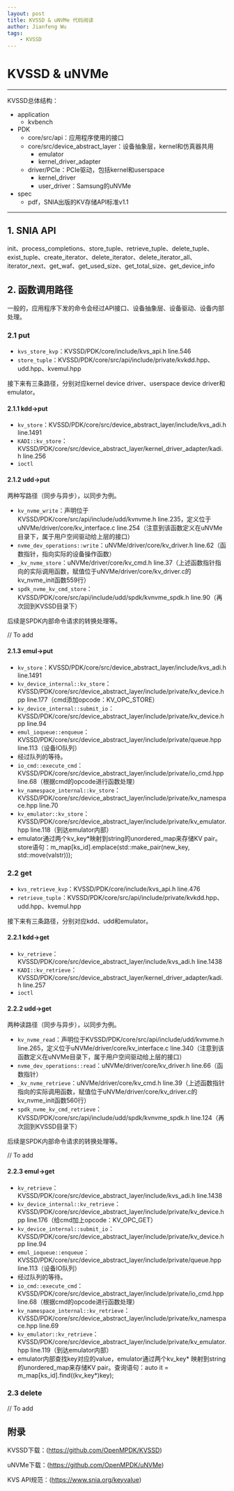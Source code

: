 ```yaml
---
layout: post
title: KVSSD & uNVMe 代码阅读
author: Jianfeng Wu
tags:
    - KVSSD
---
```


# KVSSD & uNVMe
---
KVSSD总体结构：
- application
    - kvbench
- PDK
    - core/src/api：应用程序使用的接口
    - core/src/device_abstract_layer：设备抽象层，kernel和仿真器共用
        - emulator
        - kernel_driver_adapter
    - driver/PCIe：PCIe驱动，包括kernel和userspace
        - kernel_driver
        - user_driver：Samsung的uNVMe
- spec
    - pdf，SNIA出版的KV存储API标准v1.1
---


## 1. SNIA API

init、process_completions、store_tuple、retrieve_tuple、delete_tuple、exist_tuple、create_iterator、delete_iterator、delete_iterator_all、iterator_next、get_waf、get_used_size、get_total_size、get_device_info

## 2. 函数调用路径

一般的，应用程序下发的命令会经过API接口、设备抽象层、设备驱动、设备内部处理。

### 2.1 put

- `kvs_store_kvp`：KVSSD/PDK/core/include/kvs_api.h line.546
- `store_tuple`：KVSSD/PDK/core/src/api/include/private/kvkdd.hpp、udd.hpp、kvemul.hpp

接下来有三条路径，分别对应kernel device driver、userspace device driver和emulator。

#### 2.1.1 kdd->put

- `kv_store`：KVSSD/PDK/core/src/device_abstract_layer/include/kvs_adi.h line.1491
- `KADI::kv_store`：KVSSD/PDK/core/src/device_abstract_layer/kernel_driver_adapter/kadi.h line.256
- `ioctl`

#### 2.1.2 udd->put

两种写路径（同步与异步），以同步为例。
- `kv_nvme_write`：声明位于KVSSD/PDK/core/src/api/include/udd/kvnvme.h line.235，定义位于uNVMe/driver/core/kv_interface.c line.254（注意到该函数定义在uNVMe目录下，属于用户空间驱动给上层的接口）
- `nvme_dev_operations::write`：uNVMe/driver/core/kv_driver.h line.62（函数指针，指向实际的设备操作函数）
- `_kv_nvme_store`：uNVMe/driver/core/kv_cmd.h line.37（上述函数指针指向的实际调用函数，赋值位于uNVMe/driver/core/kv_driver.c的kv_nvme_init函数559行）
- `spdk_nvme_kv_cmd_store`：KVSSD/PDK/core/src/api/include/udd/spdk/kvnvme_spdk.h line.90（再次回到KVSSD目录下）

后续是SPDK内部命令请求的转换处理等。

// To add

#### 2.1.3 emul->put

- `kv_store`：KVSSD/PDK/core/src/device_abstract_layer/include/kvs_adi.h line.1491
- `kv_device_internal::kv_store`：KVSSD/PDK/core/src/device_abstract_layer/include/private/kv_device.hpp line.177（cmd添加opcode：KV_OPC_STORE）
- `kv_device_internal::submit_io`：KVSSD/PDK/core/src/device_abstract_layer/include/private/kv_device.hpp line.94
- `emul_ioqueue::enqueue`：KVSSD/PDK/core/src/device_abstract_layer/include/private/queue.hpp line.113（设备IO队列）
- 经过队列的等待。
- `io_cmd::execute_cmd`：KVSSD/PDK/core/src/device_abstract_layer/include/private/io_cmd.hpp line.68（根据cmd的opcode进行函数处理）
- `kv_namespace_internal::kv_store`：KVSSD/PDK/core/src/device_abstract_layer/include/private/kv_namespace.hpp line.70
- `kv_emulator::kv_store`：KVSSD/PDK/core/src/device_abstract_layer/include/private/kv_emulator.hpp line.118（到达emulator内部）
- emulator通过两个kv_key*映射到string的unordered_map来存储KV pair。store语句：m_map[ks_id].emplace(std::make_pair(new_key, std::move(valstr)));

### 2.2 get

- `kvs_retrieve_kvp`：KVSSD/PDK/core/include/kvs_api.h line.476
- `retrieve_tuple`：KVSSD/PDK/core/src/api/include/private/kvkdd.hpp、udd.hpp、kvemul.hpp

接下来有三条路径，分别对应kdd、udd和emulator。

#### 2.2.1 kdd->get

- `kv_retrieve`：KVSSD/PDK/core/src/device_abstract_layer/include/kvs_adi.h line.1438
- `KADI::kv_retrieve`：KVSSD/PDK/core/src/device_abstract_layer/kernel_driver_adapter/kadi.h line.257
- `ioctl`

#### 2.2.2 udd->get

两种读路径（同步与异步），以同步为例。
- `kv_nvme_read`：声明位于KVSSD/PDK/core/src/api/include/udd/kvnvme.h line.265，定义位于uNVMe/driver/core/kv_interface.c line.340（注意到该函数定义在uNVMe目录下，属于用户空间驱动给上层的接口）
- `nvme_dev_operations::read`：uNVMe/driver/core/kv_driver.h line.66（函数指针）
- `_kv_nvme_retrieve`：uNVMe/driver/core/kv_cmd.h line.39（上述函数指针指向的实际调用函数，赋值位于uNVMe/driver/core/kv_driver.c的kv_nvme_init函数560行）
- `spdk_nvme_kv_cmd_retrieve`：KVSSD/PDK/core/src/api/include/udd/spdk/kvnvme_spdk.h line.124（再次回到KVSSD目录下）

后续是SPDK内部命令请求的转换处理等。

// To add

#### 2.2.3 emul->get

- `kv_retrieve`：KVSSD/PDK/core/src/device_abstract_layer/include/kvs_adi.h line.1438
- `kv_device_internal::kv_retrieve`：KVSSD/PDK/core/src/device_abstract_layer/include/private/kv_device.hpp line.176（给cmd加上opcode：KV_OPC_GET）
- `kv_device_internal::submit_io`：KVSSD/PDK/core/src/device_abstract_layer/include/private/kv_device.hpp line.94
- `emul_ioqueue::enqueue`：KVSSD/PDK/core/src/device_abstract_layer/include/private/queue.hpp line.113（设备IO队列）
- 经过队列的等待。
- `io_cmd::execute_cmd`：KVSSD/PDK/core/src/device_abstract_layer/include/private/io_cmd.hpp line.68（根据cmd的opcode进行函数处理）
- `kv_namespace_internal::kv_retrieve`：KVSSD/PDK/core/src/device_abstract_layer/include/private/kv_namespace.hpp line.69
- `kv_emulator::kv_retrieve`：KVSSD/PDK/core/src/device_abstract_layer/include/private/kv_emulator.hpp line.119（到达emulator内部）
- emulator内部查找key对应的value，emulator通过两个kv_key* 映射到string的unordered_map来存储KV pair。查询语句：auto it = m_map[ks_id].find((kv_key*)key);

### 2.3 delete

// To add

## 附录

KVSSD下载：(https://github.com/OpenMPDK/KVSSD)

uNVMe下载：(https://github.com/OpenMPDK/uNVMe)

KVS API规范：(https://www.snia.org/keyvalue)
